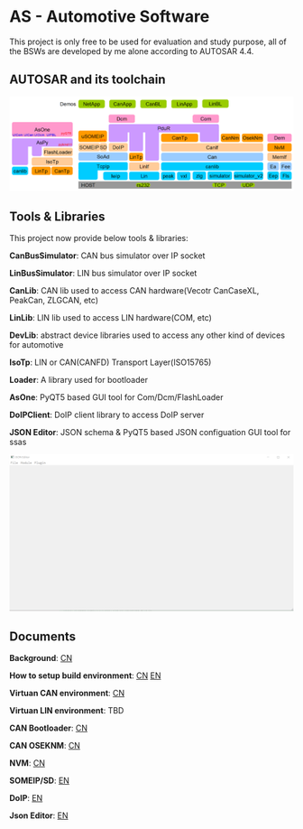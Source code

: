 # AS - Automotive Software

This project is only free to be used for evaluation and study purpose, all of the BSWs are developed by me alone according to AUTOSAR 4.4.

## AUTOSAR and its toolchain

![architecture](doc/images/architecture.png)

## Tools & Libraries

This project now provide below tools & libraries:

 **CanBusSimulator**: CAN bus simulator over IP socket

 **LinBusSimulator**: LIN bus simulator over IP socket

 **CanLib**: CAN lib used to access CAN hardware(Vecotr CanCaseXL, PeakCan, ZLGCAN, etc)

 **LinLib**: LIN lib used to access LIN hardware(COM, etc)

 **DevLib**: abstract device libraries used to access any other kind of devices for automotive

 **IsoTp**: LIN or CAN(CANFD) Transport Layer(ISO15765)

 **Loader**: A library used for bootloader

 **AsOne**: PyQT5 based GUI tool for Com/Dcm/FlashLoader

 **DoIPClient**: DoIP client library to access DoIP server

 **JSON Editor**: JSON schema & PyQT5 based JSON configuation GUI tool for ssas

 ![JSON Editor](doc/images/json-editor-ssas.gif)


## Documents

  **Background**: [CN](doc/CN/background.md)

  **How to setup build environment**: [CN](doc/CN/build-env-setup.md) [EN](doc/EN/build-env-setup.md)

  **Virtuan CAN environment**: [CN](doc/CN/virtual-can-env.md)

  **Virtuan LIN environment**: TBD

  **CAN Bootloader**: [CN](doc/CN/can-bootloader.md)

  **CAN OSEKNM**: [CN](doc/CN/can-oseknm.md)

  **NVM**: [CN](doc/CN/nvm.md)

  **SOMEIP/SD**: [EN](doc/EN/SOMEIP-SD.md)

  **DoIP**: [EN](doc/EN/DoIP.md)

  **Json Editor**: [EN](doc/EN/JsonEditor.md)